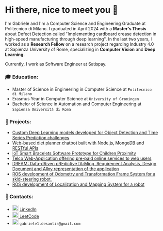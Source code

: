 # Hi there, nice to meet you 👋
I'm Gabriele and I'm a Computer Science and Engineering Graduate at Politecnico di Milano. I graduated in April 2024 with a **Master's Thesis** about Defect Detection called "Implementing cardboard crease detection in high-speed manufacturing through deep learning". In the last two years, I worked as a **Research Fellow** on a research project regarding Industry 4.0 at Sapienza University of Rome, specializing in **Computer Vision** and **Deep Learning**.   

Currently, I work as Software Engineer at Satispay.

### 🎓 Education:  
- Master of Science in Engineering in Computer Science at ```Politecnico di Milano```
- Erasmus Year in Computer Science at ```University of Groningen```
- Bachelor of Science in Automation and Computer Engineering at ```Sapienza Università di Roma```

### 📌 Projects:  
- [Custom Deep Learning models developed for Object Detection and Time Series Prediction challenges](https://github.com/titaniumwhite/AN2DL-challenges)
- [Web-based diet planner chatbot built with Node.js, MongoDB and RESTful APIs](https://github.com/titaniumwhite/CN-meatballs)
- [IoT Smart Bracelets Software Prototype for Children Proximity](https://github.com/titaniumwhite/IoT-project)
- [Telco Web-Application offering pre-paid online services to web users](https://github.com/titaniumwhite/DB2-project)
- [DREAM: Data-dRiven pREdictive fArMing. Requirement Analysis, Design Document and Alloy representation of the application](https://github.com/titaniumwhite/SE2-project)
- [ROS development of Odometry and Transformation Frame System for a skid-steering robot.](https://github.com/titaniumwhite/ROS-odometry-project)
- [ROS development of Localization and Mapping System for a robot](https://github.com/titaniumwhite/ROS-localization-project)

### 📢 Contacts:  
- <img src="https://upload.wikimedia.org/wikipedia/commons/8/81/LinkedIn_icon.svg" alt="linkedin" width="20" height="20">
  <a href="https://www.linkedin.com/in/gabrieledesantis/" rel="nofollow noreferrer"> LinkedIn</a> &nbsp; 
- <img src="https://upload.wikimedia.org/wikipedia/commons/1/19/LeetCode_logo_black.png" alt="leetcode" width="20" height="20"><a href="https://leetcode.com/u/desagab/" rel="nofollow noreferrer"> 
 LeetCode</a> &nbsp;
- <img src="https://upload.wikimedia.org/wikipedia/commons/7/7e/Gmail_icon_%282020%29.svg" alt="gmail" width="20" height="20"> ```gabriele1.desantis@gmail.com```&nbsp;







